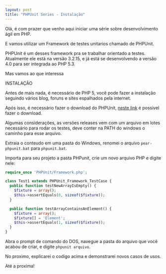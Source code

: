 ```yaml
---
layout: post
title: "PHPUnit Series - Instalação"
---
```


Olá, é com prazer que venho aqui iniciar uma série sobre desenvolvimento ágil em PHP.

E vamos utilizar um Framework de testes unitarios chamado de PHPUnit.

PHPUnit é um desses framework pra se trabalhar orientado a testes. Atualmente ele está na versão 3.2.15, e já está se desenvolvendo a versão 4.0 para ser integrada ao PHP 5.3.

Mas vamos ao que interessa

INSTALAÇÃO

Antes de mais nada, é necessário de PHP 5, você pode fazer a instalação seguindo vários blog, foruns e sites espalhados pela internet.

Após isso, é necessário fazer o download do PHPUnit, [neste link](http://pear.phpunit.de/get/) é possivel fazer o download.

Algumas considerações, as versões releases vem com um arquivo em lotes necessário para rodar os testes, deve conter na PATH do windows o caminho para esse arquivo.

Extraia o conteudo em uma pasta do Windows, renomei o arquivo `pear-phpunit.bat` para `phpunit.bat`.

Importa para seu projeto a pasta PHPunit, crie um novo arquivo PHP e digite nele:

```php
require_once 'PHPUnit/Framework.php';

class Test1 extends PHPUnit_Framework_TestCase {
  public function testNewArrayIsEmpty() {
    $fixture = array();
    $this->assertEquals(0, sizeof($fixture));
  }

  public function testArrayContainsAnElement() {
    $fixture = array();
    $fixture[] = 'Element';
    $this->assertEquals(1, sizeof($fixture));
  }
}
```

Abra o prompt de comando do DOS, navegue a pasta do arquivo que você acabou de criar, e digite `phpunit arquivo`.

No proximo, explicarei o codigo acima e demonstrarei novos casos de usos.

Até a proxima!
